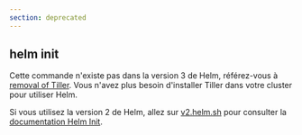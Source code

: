 ```yaml
---
section: deprecated
---
```


## helm init

Cette commande n'existe pas dans la version 3 de Helm, référez-vous à [removal of Tiller](https://helm.sh/docs/faq/#removal-of-tiller). Vous n'avez plus besoin d'installer Tiller dans votre cluster pour utiliser Helm.

Si vous utilisez la version 2 de Helm, allez sur [v2.helm.sh](https://v2.helm.sh/docs/helm/#helm-init) pour consulter la [documentation Helm Init](https://v2.helm.sh/docs/helm/#helm-init).

